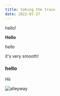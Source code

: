 ```yaml
---
title: taking the train
date: 2022-07-27
---
```


hello!

**Hello**

_hello_ 

it's very smooth!

### hello

Hii

![alleyway](https://lh3.googleusercontent.com/pw/AM-JKLX8HvVzc-DiH6XQkq7sSMW2RMXtQ207XuMYsSBPFFJwLGjxTEYnfRgpcfCaeNG1lrgmmyxPFHoRzCgn3omvOpWNy9r9mdi-NHPykClXICQedp3t-0oxud7QHS-pYKYhIKISxaE12stpddyOQMyFY6cy4Q=w1440-h2562-no?authuser=0)